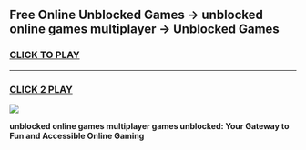 
## Free Online Unblocked Games → unblocked online games multiplayer → Unblocked Games
<h3>
<a href="https://premium.freeplayer.one?title=unblocked_online_games_multiplayer&ref=21F">CLICK TO PLAY</a></h3>
<hr>

<h3>
<a href="https://premium.freeplayer.one?title=unblocked_online_games_multiplayer&ref=21F">CLICK 2 PLAY</a>
  
</h3>

<a href="https://premium.freeplayer.one?title=unblocked_online_games_multiplayer&ref=21F/"><img src="https://clearcache.store/games.png"></a>


**unblocked online games multiplayer games unblocked: Your Gateway to Fun and Accessible Online Gaming**
